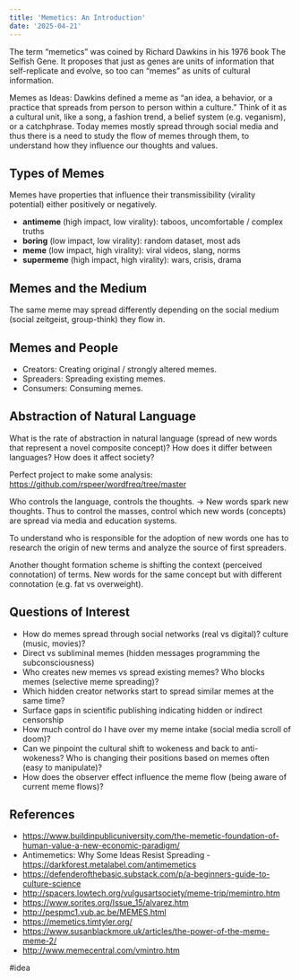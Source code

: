```yaml
---
title: 'Memetics: An Introduction'
date: '2025-04-21'
---
```

The term “memetics” was coined by Richard Dawkins in his 1976 book The Selfish Gene. It proposes that just as genes are units of information that self-replicate and evolve, so too can “memes” as units of cultural information.

Memes as Ideas: Dawkins defined a meme as “an idea, a behavior, or a practice that spreads from person to person within a culture.” Think of it as a cultural unit, like a song, a fashion trend, a belief system (e.g. veganism), or a catchphrase. Today memes mostly spread through social media and thus there is a need to study the flow of memes through them, to understand how they influence our thoughts and values.

## Types of Memes

Memes have properties that influence their transmissibility (virality potential) either positively or negatively.

- **antimeme** (high impact, low virality): taboos, uncomfortable / complex truths
- **boring** (low impact, low virality): random dataset, most ads
- **meme** (low impact, high virality): viral videos, slang, norms
- **supermeme** (high impact, high virality): wars, crisis, drama

## Memes and the Medium

The same meme may spread differently depending on the social medium (social zeitgeist, group-think) they flow in.

## Memes and People

- Creators: Creating original / strongly altered memes.
- Spreaders: Spreading existing memes.
- Consumers: Consuming memes.

## Abstraction of Natural Language

What is the rate of abstraction in natural language (spread of new words that represent a novel composite concept)? How does it differ between languages? How does it affect society?

Perfect project to make some analysis: <https://github.com/rspeer/wordfreq/tree/master>

Who controls the language, controls the thoughts. -> New words spark new thoughts. Thus to control the masses, control which new words (concepts) are spread via media and education systems.

To understand who is responsible for the adoption of new words one has to research the origin of new terms and analyze the source of first spreaders.

Another thought formation scheme is shifting the context (perceived connotation) of terms. New words for the same concept but with different connotation (e.g. fat vs overweight).

## Questions of Interest

- How do memes spread through social networks (real vs digital)? culture (music, movies)?
- Direct vs subliminal memes (hidden messages programming the subconsciousness)
- Who creates new memes vs spread existing memes? Who blocks memes (selective meme spreading)?
- Which hidden creator networks start to spread similar memes at the same time?
- Surface gaps in scientific publishing indicating hidden or indirect censorship
- How much control do I have over my meme intake (social media scroll of doom)?
- Can we pinpoint the cultural shift to wokeness and back to anti-wokeness? Who is changing their positions based on memes often (easy to manipulate)?
- How does the observer effect influence the meme flow (being aware of current meme flows)?

## References

- <https://www.buildinpublicuniversity.com/the-memetic-foundation-of-human-value-a-new-economic-paradigm/>
- Antimemetics: Why Some Ideas Resist Spreading - <https://darkforest.metalabel.com/antimemetics>
- <https://defenderofthebasic.substack.com/p/a-beginners-guide-to-culture-science>
- <http://spacers.lowtech.org/vulgusartsociety/meme-trip/memintro.htm>
- <https://www.sorites.org/Issue_15/alvarez.htm>
- <http://pespmc1.vub.ac.be/MEMES.html>
- <https://memetics.timtyler.org/>
- <https://www.susanblackmore.uk/articles/the-power-of-the-meme-meme-2/>
- <http://www.memecentral.com/vmintro.htm>

#idea
